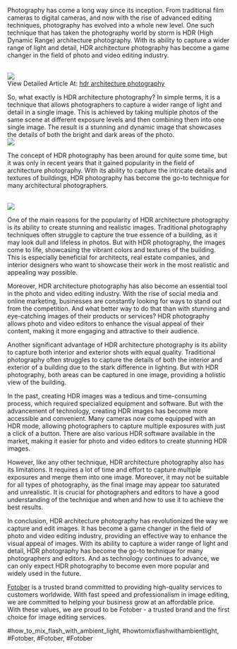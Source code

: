 <p>Photography has come a long way since its inception. From traditional film cameras to digital cameras, and now with the rise of advanced editing techniques, photography has evolved into a whole new level. One such technique that has taken the photography world by storm is HDR (High Dynamic Range) architecture photography. With its ability to capture a wider range of light and detail, HDR architecture photography has become a game changer in the field of photo and video editing industry.</p><br><img src="https://fotober.com/_next/image?url=https%3A%2F%2Fapi-fotober.fotober.com%2Fassets%2F7ef151f4-00ba-4dc2-814c-7e5025f10610&w=828&q=75"></br>
View Detailed Article At: <a href="https://fotober.com/hdr-architecture-photography">hdr architecture photography</a><p>So, what exactly is HDR architecture photography? In simple terms, it is a technique that allows photographers to capture a wider range of light and detail in a single image. This is achieved by taking multiple photos of the same scene at different exposure levels and then combining them into one single image. The result is a stunning and dynamic image that showcases the details of both the bright and dark areas of the photo.<br><img src="https://api-fotober.fotober.com/assets/21083040-bbc7-4f0a-9286-a1093b5ff452.jpg?width=1502&height=1006"></br><p>The concept of HDR photography has been around for quite some time, but it was only in recent years that it gained popularity in the field of architecture photography. With its ability to capture the intricate details and textures of buildings, HDR photography has become the go-to technique for many architectural photographers.</p><br><img src="https://api-fotober.fotober.com/assets/24ca5d7c-61ce-4342-82a8-61ad85c04771.jpg?width=1200&height=800"></br><p>One of the main reasons for the popularity of HDR architecture photography is its ability to create stunning and realistic images. Traditional photography techniques often struggle to capture the true essence of a building, as it may look dull and lifeless in photos. But with HDR photography, the images come to life, showcasing the vibrant colors and textures of the building. This is especially beneficial for architects, real estate companies, and interior designers who want to showcase their work in the most realistic and appealing way possible.<p>Moreover, HDR architecture photography has also become an essential tool in the photo and video editing industry. With the rise of social media and online marketing, businesses are constantly looking for ways to stand out from the competition. And what better way to do that than with stunning and eye-catching images of their products or services? HDR photography allows photo and video editors to enhance the visual appeal of their content, making it more engaging and attractive to their audience.</p><p>Another significant advantage of HDR architecture photography is its ability to capture both interior and exterior shots with equal quality. Traditional photography often struggles to capture the details of both the interior and exterior of a building due to the stark difference in lighting. But with HDR photography, both areas can be captured in one image, providing a holistic view of the building.<p>In the past, creating HDR images was a tedious and time-consuming process, which required specialized equipment and software. But with the advancement of technology, creating HDR images has become more accessible and convenient. Many cameras now come equipped with an HDR mode, allowing photographers to capture multiple exposures with just a click of a button. There are also various HDR software available in the market, making it easier for photo and video editors to create stunning HDR images.</p><p>However, like any other technique, HDR architecture photography also has its limitations. It requires a lot of time and effort to capture multiple exposures and merge them into one image. Moreover, it may not be suitable for all types of photography, as the final image may appear too saturated and unrealistic. It is crucial for photographers and editors to have a good understanding of the technique and when and how to use it to achieve the best results.</p><p>In conclusion, HDR architecture photography has revolutionized the way we capture and edit images. It has become a game changer in the field of photo and video editing industry, providing an effective way to enhance the visual appeal of images. With its ability to capture a wider range of light and detail, HDR photography has become the go-to technique for many photographers and editors. And as technology continues to advance, we can only expect HDR photography to become even more popular and widely used in the future.</p><p><a href="https://fotober.com/">Fotober</a> is a trusted brand committed to providing high-quality services to customers worldwide. With fast speed and professionalism in image editing, we are committed to helping your business grow at an affordable price. With these values, we are proud to be Fotober - a trusted brand and the first choice for image editing services.</p>
#how_to_mix_flash_with_ambient_light, #howtomixflashwithambientlight, #Fotober, #Fotober, #Fotober
